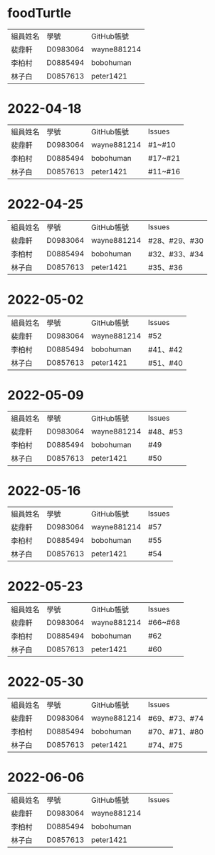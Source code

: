 # foodTurtle
<table>
   <tr>
    <td>組員姓名</td>
    <td>學號</td>
    <td>GitHub帳號</td>
  <tr>
    <td>裴鼎軒</td>
    <td>D0983064</td>
    <td>wayne881214</td>
  <tr>
    <td>李柏村</td>
    <td>D0885494</td>
    <td>bobohuman</td>
  <tr>
    <td>林子白</td>
    <td>D0857613</td>
    <td>peter1421</td>
</table>
<h1> 2022-04-18 </h1>
<table>
   <tr>
    <td>組員姓名</td>
    <td>學號</td>
    <td>GitHub帳號</td>
    <td>Issues</td>
  <tr>
    <td>裴鼎軒</td>
    <td>D0983064</td>
    <td>wayne881214</td>
     <td>#1~#10</td>
  <tr>
    <td>李柏村</td>
    <td>D0885494</td>
    <td>bobohuman</td>
    <td>#17~#21</td>
  <tr>
    <td>林子白</td>
    <td>D0857613</td>
    <td>peter1421</td>
    <td>#11~#16</td>
</table>
<h1> 2022-04-25 </h1>
<table>
   <tr>
    <td>組員姓名</td>
    <td>學號</td>
    <td>GitHub帳號</td>
    <td>Issues</td>
  <tr>
    <td>裴鼎軒</td>
    <td>D0983064</td>
    <td>wayne881214</td>
     <td>#28、#29、#30</td>
  <tr>
    <td>李柏村</td>
    <td>D0885494</td>
    <td>bobohuman</td>
    <td>#32、#33、#34</td>
  <tr>
    <td>林子白</td>
    <td>D0857613</td>
    <td>peter1421</td>
    <td>#35、#36</td>
</table>
<h1> 2022-05-02 </h1>
<table>
   <tr>
    <td>組員姓名</td>
    <td>學號</td>
    <td>GitHub帳號</td>
    <td>Issues</td>
  <tr>
    <td>裴鼎軒</td>
    <td>D0983064</td>
    <td>wayne881214</td>
     <td>#52</td>
  <tr>
    <td>李柏村</td>
    <td>D0885494</td>
    <td>bobohuman</td>
    <td>#41、#42</td>
  <tr>
    <td>林子白</td>
    <td>D0857613</td>
    <td>peter1421</td>
    <td>#51、#40</td>
</table>
<h1> 2022-05-09 </h1>
<table>
   <tr>
    <td>組員姓名</td>
    <td>學號</td>
    <td>GitHub帳號</td>
    <td>Issues</td>
  <tr>
    <td>裴鼎軒</td>
    <td>D0983064</td>
    <td>wayne881214</td>
    <td>#48、#53</td>
  <tr>
    <td>李柏村</td>
    <td>D0885494</td>
    <td>bobohuman</td>
    <td>#49</td>
  <tr>
    <td>林子白</td>
    <td>D0857613</td>
    <td>peter1421</td>
    <td>#50</td>
</table>
</table>
<h1> 2022-05-16 </h1>
<table>
   <tr>
    <td>組員姓名</td>
    <td>學號</td>
    <td>GitHub帳號</td>
    <td>Issues</td>
  <tr>
    <td>裴鼎軒</td>
    <td>D0983064</td>
    <td>wayne881214</td>
    <td>#57</td>
  <tr>
    <td>李柏村</td>
    <td>D0885494</td>
    <td>bobohuman</td>
    <td>#55</td>
  <tr>
    <td>林子白</td>
    <td>D0857613</td>
    <td>peter1421</td>
    <td>#54</td>
</table>
<h1> 2022-05-23 </h1>
<table>
   <tr>
    <td>組員姓名</td>
    <td>學號</td>
    <td>GitHub帳號</td>
    <td>Issues</td>
  <tr>
    <td>裴鼎軒</td>
    <td>D0983064</td>
    <td>wayne881214</td>
    <td>#66~#68</td>
  <tr>
    <td>李柏村</td>
    <td>D0885494</td>
    <td>bobohuman</td>
    <td>#62</td>
  <tr>
    <td>林子白</td>
    <td>D0857613</td>
    <td>peter1421</td>
    <td>#60</td>
</table>
<h1> 2022-05-30 </h1>
<table>
   <tr>
    <td>組員姓名</td>
    <td>學號</td>
    <td>GitHub帳號</td>
    <td>Issues</td>
  <tr>
    <td>裴鼎軒</td>
    <td>D0983064</td>
    <td>wayne881214</td>
    <td>#69、#73、#74</td>
  <tr>
    <td>李柏村</td>
    <td>D0885494</td>
    <td>bobohuman</td>
    <td>#70、#71、#80</td>
  <tr>
    <td>林子白</td>
    <td>D0857613</td>
    <td>peter1421</td>
    <td>#74、#75</td>
</table>

<h1> 2022-06-06 </h1>
<table>
   <tr>
    <td>組員姓名</td>
    <td>學號</td>
    <td>GitHub帳號</td>
    <td>Issues</td>
  <tr>
    <td>裴鼎軒</td>
    <td>D0983064</td>
    <td>wayne881214</td>
    <td></td>
  <tr>
    <td>李柏村</td>
    <td>D0885494</td>
    <td>bobohuman</td>
    <td></td>
  <tr>
    <td>林子白</td>
    <td>D0857613</td>
    <td>peter1421</td>
    <td></td>
</table>
